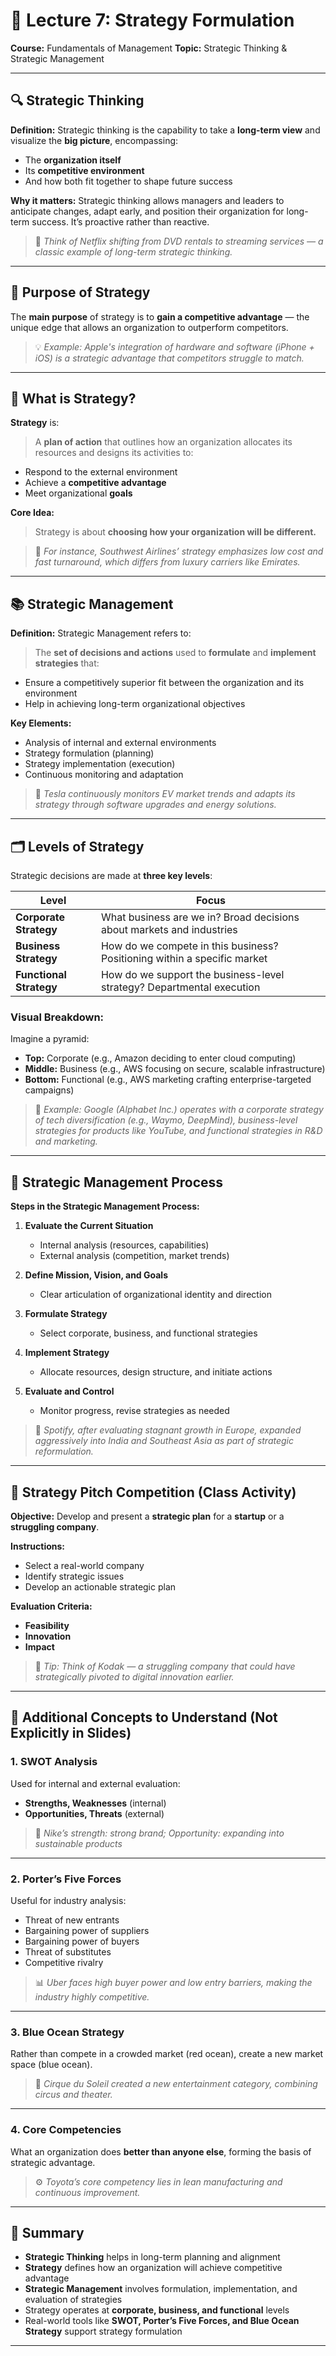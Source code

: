 # 📘 Lecture 7: Strategy Formulation

**Course:** Fundamentals of Management
**Topic:** Strategic Thinking & Strategic Management

---

## 🔍 Strategic Thinking

**Definition:**
Strategic thinking is the capability to take a **long-term view** and visualize the **big picture**, encompassing:

* The **organization itself**
* Its **competitive environment**
* And how both fit together to shape future success

**Why it matters:**
Strategic thinking allows managers and leaders to anticipate changes, adapt early, and position their organization for long-term success. It’s proactive rather than reactive.

> 🔁 *Think of Netflix shifting from DVD rentals to streaming services — a classic example of long-term strategic thinking.*

---

## 🎯 Purpose of Strategy

The **main purpose** of strategy is to **gain a competitive advantage** — the unique edge that allows an organization to outperform competitors.

> 💡 *Example: Apple's integration of hardware and software (iPhone + iOS) is a strategic advantage that competitors struggle to match.*

---

## 📌 What is Strategy?

**Strategy** is:

> A **plan of action** that outlines how an organization allocates its resources and designs its activities to:

* Respond to the external environment
* Achieve a **competitive advantage**
* Meet organizational **goals**

**Core Idea:**

> Strategy is about **choosing how your organization will be different.**

> 🧠 *For instance, Southwest Airlines’ strategy emphasizes low cost and fast turnaround, which differs from luxury carriers like Emirates.*

---

## 📚 Strategic Management

**Definition:**
Strategic Management refers to:

> The **set of decisions and actions** used to **formulate** and **implement strategies** that:

* Ensure a competitively superior fit between the organization and its environment
* Help in achieving long-term organizational objectives

**Key Elements:**

* Analysis of internal and external environments
* Strategy formulation (planning)
* Strategy implementation (execution)
* Continuous monitoring and adaptation

> 🧪 *Tesla continuously monitors EV market trends and adapts its strategy through software upgrades and energy solutions.*

---

## 🗂️ Levels of Strategy

Strategic decisions are made at **three key levels**:

| **Level**               | **Focus**                                                                |
| ----------------------- | ------------------------------------------------------------------------ |
| **Corporate Strategy**  | What business are we in? Broad decisions about markets and industries    |
| **Business Strategy**   | How do we compete in this business? Positioning within a specific market |
| **Functional Strategy** | How do we support the business-level strategy? Departmental execution    |

### Visual Breakdown:

Imagine a pyramid:

* **Top:** Corporate (e.g., Amazon deciding to enter cloud computing)
* **Middle:** Business (e.g., AWS focusing on secure, scalable infrastructure)
* **Bottom:** Functional (e.g., AWS marketing crafting enterprise-targeted campaigns)

> 🏢 *Example: Google (Alphabet Inc.) operates with a corporate strategy of tech diversification (e.g., Waymo, DeepMind), business-level strategies for products like YouTube, and functional strategies in R\&D and marketing.*

---

## 🔄 Strategic Management Process

**Steps in the Strategic Management Process:**

1. **Evaluate the Current Situation**

   * Internal analysis (resources, capabilities)
   * External analysis (competition, market trends)

2. **Define Mission, Vision, and Goals**

   * Clear articulation of organizational identity and direction

3. **Formulate Strategy**

   * Select corporate, business, and functional strategies

4. **Implement Strategy**

   * Allocate resources, design structure, and initiate actions

5. **Evaluate and Control**

   * Monitor progress, revise strategies as needed

> 🎯 *Spotify, after evaluating stagnant growth in Europe, expanded aggressively into India and Southeast Asia as part of strategic reformulation.*

---

## 🧠 Strategy Pitch Competition (Class Activity)

**Objective:**
Develop and present a **strategic plan** for a **startup** or a **struggling company**.

**Instructions:**

* Select a real-world company
* Identify strategic issues
* Develop an actionable strategic plan

**Evaluation Criteria:**

* **Feasibility**
* **Innovation**
* **Impact**

> 🔄 *Tip: Think of Kodak — a struggling company that could have strategically pivoted to digital innovation earlier.*

---

## 🧩 Additional Concepts to Understand (Not Explicitly in Slides)

### 1. **SWOT Analysis**

Used for internal and external evaluation:

* **Strengths, Weaknesses** (internal)
* **Opportunities, Threats** (external)

> 🧠 *Nike’s strength: strong brand; Opportunity: expanding into sustainable products*

---

### 2. **Porter’s Five Forces**

Useful for industry analysis:

* Threat of new entrants
* Bargaining power of suppliers
* Bargaining power of buyers
* Threat of substitutes
* Competitive rivalry

> 📊 *Uber faces high buyer power and low entry barriers, making the industry highly competitive.*

---

### 3. **Blue Ocean Strategy**

Rather than compete in a crowded market (red ocean), create a new market space (blue ocean).

> 🧭 *Cirque du Soleil created a new entertainment category, combining circus and theater.*

---

### 4. **Core Competencies**

What an organization does **better than anyone else**, forming the basis of strategic advantage.

> ⚙️ *Toyota’s core competency lies in lean manufacturing and continuous improvement.*

---

## 🏁 Summary

* **Strategic Thinking** helps in long-term planning and alignment
* **Strategy** defines how an organization will achieve competitive advantage
* **Strategic Management** involves formulation, implementation, and evaluation of strategies
* Strategy operates at **corporate, business, and functional** levels
* Real-world tools like **SWOT, Porter’s Five Forces, and Blue Ocean Strategy** support strategy formulation

---

